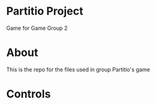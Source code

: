 # Partitio Project
 Game for Game Group 2


# About
This is the repo for the files used in group Partitio's game

# Controls